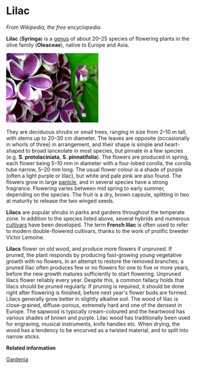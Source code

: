 # Lilac

*From Wikipedia, the free encyclopedia.*

**Lilac** \(**Syringa**\) is a [genus](glossaryGenus.md) of about 20–25 species of flowering plants in the olive family \(**Oleaceae**\), native to Europe and Asia.

![](images/Lilac.jpg)

They are deciduous shrubs or small trees, ranging in size from 2–10 m tall, with stems up to 20–30 cm diameter. The leaves are opposite \(occasionally in whorls of three\) in arrangement, and their shape is simple and heart-shaped to broad lanceolate in most species, but pinnate in a few species \(e.g. **S. protolaciniata**, **S. pinnatifolia**\). The flowers are produced in spring, each flower being 5–10 mm in diameter with a four-lobed corolla, the corolla tube narrow, 5–20 mm long. The usual flower colour is a shade of purple \(often a light purple or lilac\), but white and pale pink are also found. The flowers grow in large [panicle](glossaryPanicle.md), and in several species have a strong fragrance. Flowering varies between mid spring to early summer, depending on the species. The fruit is a dry, brown capsule, splitting in two at maturity to release the two winged seeds.

**Lilacs** are popular shrubs in parks and gardens throughout the temperate zone. In addition to the species listed above, several hybrids and numerous [cultivars](glossaryCultivar.md) have been developed. The term **French lilac** is often used to refer to modern double-flowered cultivars, thanks to the work of prolific breeder Victor Lemoine.

**Lilacs** flower on old wood, and produce more flowers if unpruned. If pruned, the plant responds by producing fast-growing young vegetative growth with no flowers, in an attempt to restore the removed branches; a pruned lilac often produces few or no flowers for one to five or more years, before the new growth matures sufficiently to start flowering. Unpruned lilacs flower reliably every year. Despite this, a common fallacy holds that lilacs should be pruned regularly. If pruning is required, it should be done right after flowering is finished, before next year's flower buds are formed. Lilacs generally grow better in slightly alkaline soil. The wood of lilac is close-grained, diffuse-porous, extremely hard and one of the densest in Europe. The sapwood is typically cream-coloured and the heartwood has various shades of brown and purple. Lilac wood has traditionally been used for engraving, musical instruments, knife handles etc. When drying, the wood has a tendency to be encurved as a twisted material, and to split into narrow sticks.

**Related information**  


[Gardenia](gardenia.md#)

